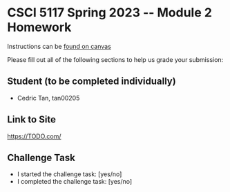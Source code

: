 # CSCI 5117 Spring 2023 -- Module 2 Homework


Instructions can be [found on canvas](https://canvas.umn.edu/courses/355584/pages/homework-2)

Please fill out all of the following sections to help us grade your submission:

## Student (to be completed individually)

* Cedric Tan, tan00205

## Link to Site

<https://TODO.com/>

## Challenge Task

* I started the challenge task: [yes/no]
* I completed the challenge task: [yes/no]
